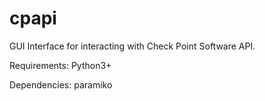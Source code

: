 # cpapi

GUI Interface for interacting with Check Point Software API.

Requirements: Python3+

Dependencies: paramiko

